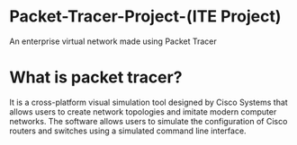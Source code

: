 # Packet-Tracer-Project-(ITE Project)
An enterprise virtual network made using Packet Tracer

# What is packet tracer?
It is a cross-platform visual simulation tool designed by Cisco Systems that allows users to create network topologies and imitate modern computer networks. The software allows users to simulate the configuration of Cisco routers and switches using a simulated command line interface.
